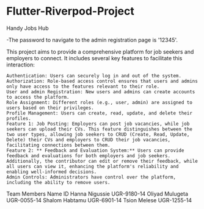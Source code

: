 # Flutter-Riverpod-Project
Handy Jobs Hub

-The password to navigate to the admin registration page is '12345'.

This project aims to provide a comprehensive platform for job seekers and employers to connect. It includes several key features to facilitate this interaction:

    Authentication: Users can securely log in and out of the system.
    Authorization: Role-based access control ensures that users and admins only have access to the features relevant to their role.
    User and admin Registration: New users and admins can create accounts to access the platform.
    Role Assignment: Different roles (e.g., user, admin) are assigned to users based on their privileges.
    Profile Management: Users can create, read, update, and delete their profiles.
    Feature 1: Job Posting: Employers can post job vacancies, while job seekers can upload their CVs. This feature distinguishes between the two user types, allowing job seekers to CRUD (Create, Read, Update, Delete) their CVs and employers to CRUD their job vacancies, facilitating connections between them.
    Feature 2: ** Feedback and Evaluation System:** Users can provide feedback and evaluations for both employers and job seekers. Additionally, the contributor can edit or remove their feedback, while all users can view it, enhancing the platform's reliability and enabling well-informed decisions.
    Admin Controls: Administrators have control over the platform, including the ability to remove users.

Team Members
Name 	ID
Hanna Nigussie 	UGR-9180-14
Oliyad Mulugeta 	UGR-0055-14
Shalom Habtamu 	UGR-6901-14
Tsion Melese 	UGR-1255-14
